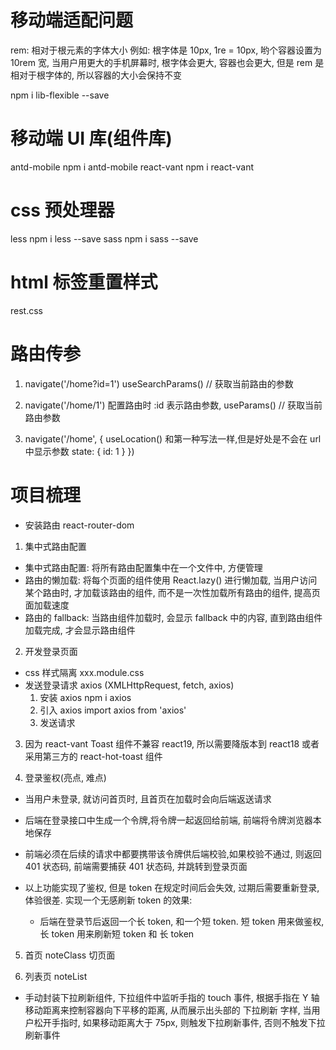 # 移动端适配问题
rem: 相对于根元素的字体大小
例如: 根字体是 10px, 1re = 10px, 哟个容器设置为 10rem 宽, 当用户用更大的手机屏幕时, 根字体会更大, 容器也会更大, 但是 rem 是相对于根字体的, 所以容器的大小会保持不变

npm i lib-flexible --save

# 移动端 UI 库(组件库)
antd-mobile   npm i antd-mobile
react-vant   npm i react-vant

# css 预处理器
less   npm i less --save
sass   npm i sass --save

# html 标签重置样式
rest.css

# 路由传参
  1. navigate('/home?id=1')  useSearchParams() // 获取当前路由的参数

  2. navigate('/home/1')     配置路由时 :id 表示路由参数, useParams() // 获取当前路由参数

  3. navigate('/home', {     useLocation() 和第一种写法一样,但是好处是不会在 url 中显示参数
    state: {
      id: 1
    }
  })

# 项目梳理
- 安装路由 react-router-dom

1. 集中式路由配置
  - 集中式路由配置: 将所有路由配置集中在一个文件中, 方便管理
  - 路由的懒加载: 将每个页面的组件使用 React.lazy() 进行懒加载, 当用户访问某个路由时, 才加载该路由的组件, 而不是一次性加载所有路由的组件, 提高页面加载速度
  - 路由的 fallback: 当路由组件加载时, 会显示 fallback 中的内容, 直到路由组件加载完成, 才会显示路由组件

2. 开发登录页面
  - css 样式隔离 xxx.module.css
  - 发送登录请求 axios    (XMLHttpRequest, fetch, axios)
    1. 安装 axios npm i axios
    2. 引入 axios import axios from 'axios'
    3. 发送请求 

3. 因为 react-vant Toast 组件不兼容 react19, 所以需要降版本到 react18 或者 采用第三方的 react-hot-toast 组件 

4. 登录鉴权(亮点, 难点)
  - 当用户未登录, 就访问首页时, 且首页在加载时会向后端返送请求
  - 后端在登录接口中生成一个令牌,将令牌一起返回给前端, 前端将令牌浏览器本地保存
  - 前端必须在后续的请求中都要携带该令牌供后端校验,如果校验不通过, 则返回 401 状态码, 前端需要捕获 401 状态码, 并跳转到登录页面

  - 以上功能实现了鉴权, 但是 token 在规定时间后会失效, 过期后需要重新登录, 体验很差.
  实现一个无感刷新 token 的效果:
    - 后端在登录节后返回一个长 token, 和一个短 token. 短 token 用来做鉴权, 长 token 用来刷新短 token 和 长 token

5. 首页 noteClass
  切页面

6. 列表页 noteList
  - 手动封装下拉刷新组件, 下拉组件中监听手指的 touch 事件, 根据手指在 Y 轴移动距离来控制容器向下平移的距离, 从而展示出头部的 下拉刷新 字样, 当用户松开手指时, 如果移动距离大于 75px, 则触发下拉刷新事件, 否则不触发下拉刷新事件